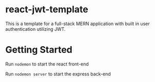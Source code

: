 # react-jwt-template

This is a template for a full-stack MERN application with built in user authentication utilizing JWT.

# Getting Started

Run ```nodemon``` to start the react front-end

Run ```nodemon server``` to start the express back-end